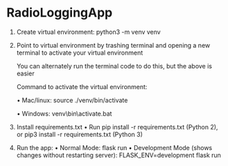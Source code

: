 # RadioLoggingApp

1.	Create virtual environment: 
python3 -m venv venv

2. Point to virtual environment by trashing terminal and opening a new terminal to activate your virtual environment

    You can alternately run the terminal code to do this, but the above is easier

    Command to activate the virtual environment:

    •	Mac/linux: source ./venv/bin/activate
    
    •	Windows: venv\bin\activate.bat
  
3. Install requirements.txt
•	Run pip install -r requirements.txt (Python 2), or pip3 install -r requirements.txt (Python 3)

4. Run the app: 
•	Normal Mode: flask run
•	Development Mode (shows changes without restarting server): FLASK_ENV=development flask run 
